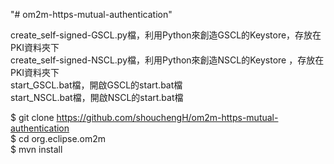 "# om2m-https-mutual-authentication" 

create_self-signed-GSCL.py檔，利用Python來創造GSCL的Keystore，存放在PKI資料夾下<br>
create_self-signed-NSCL.py檔，利用Python來創造NSCL的Keystore ，存放在PKI資料夾下<br>
start_GSCL.bat檔，開啟GSCL的start.bat檔<br>
start_NSCL.bat檔，開啟NSCL的start.bat檔<br>


$ git clone https://github.com/shouchengH/om2m-https-mutual-authentication<br>
$ cd org.eclipse.om2m<br>
$ mvn install<br>
